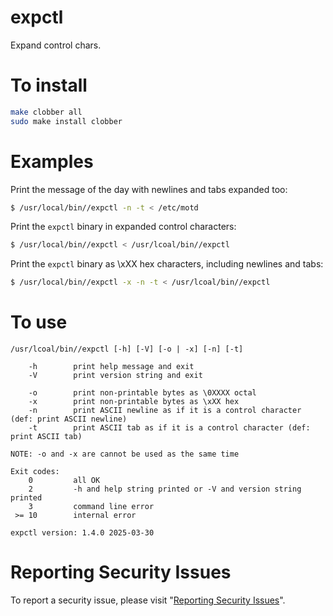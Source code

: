 # expctl

Expand control chars.


# To install

```sh
make clobber all
sudo make install clobber
```


# Examples

Print the message of the day with newlines and tabs expanded too:

```sh
$ /usr/local/bin//expctl -n -t < /etc/motd
```

Print the `expctl` binary in expanded control characters:

```sh
$ /usr/local/bin//expctl < /usr/lcoal/bin//expctl
```

Print the `expctl` binary as \xXX hex characters, including newlines and tabs:

```sh
$ /usr/local/bin//expctl -x -n -t < /usr/lcoal/bin//expctl
```


# To use

```
/usr/lcoal/bin//expctl [-h] [-V] [-o | -x] [-n] [-t]

    -h        print help message and exit
    -V        print version string and exit

    -o        print non-printable bytes as \0XXXX octal
    -x        print non-printable bytes as \xXX hex
    -n        print ASCII newline as if it is a control character (def: print ASCII newline)
    -t        print ASCII tab as if it is a control character (def: print ASCII tab)

NOTE: -o and -x are cannot be used as the same time

Exit codes:
    0         all OK
    2         -h and help string printed or -V and version string printed
    3         command line error
 >= 10        internal error

expctl version: 1.4.0 2025-03-30
```


# Reporting Security Issues

To report a security issue, please visit "[Reporting Security Issues](https://github.com/lcn2/expctl/security/policy)".
